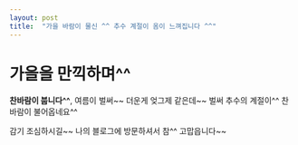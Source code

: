 ```yaml
---
layout: post
title:  "가을 바람이 물신 ^^ 추수 계절이 옴이 느껴집니다 ^^"
---
```


# 가을을 만끽하며^^

**찬바람이 붑니다^^**, 여름이 벌써~~ 더운게 엊그제 같은데~~ 벌써 추수의 계절이^^ 찬바람이 불어옵네요^^

감기 조심하시길~~ 나의 블로그에 방문하셔서 참^^ 고맙읍니다~~
